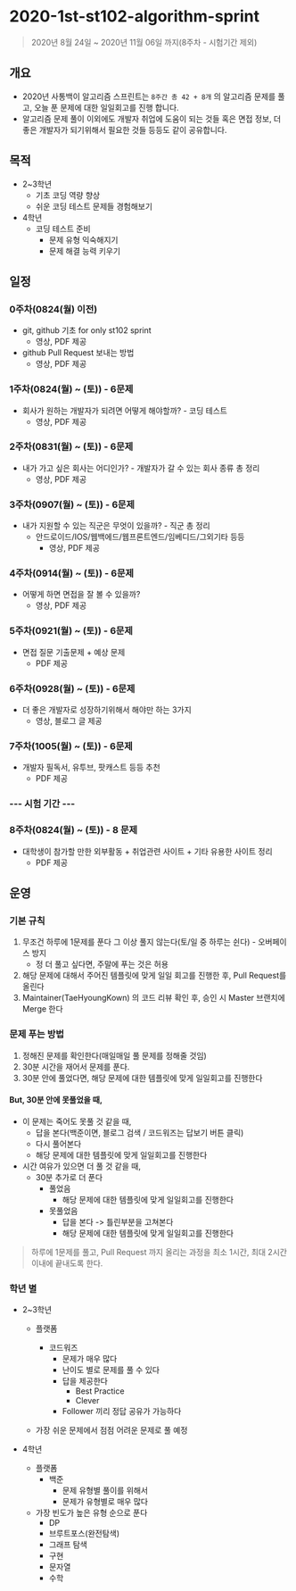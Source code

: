# 2020-1st-st102-algorithm-sprint

> 2020년 8월 24일 ~ 2020년 11월 06일 까지(8주차 - 시험기간 제외)



## 개요

* 2020년 사통백이 알고리즘 스프린트는 `8주간 총 42 + 8개` 의 알고리즘 문제를 풀고, 오늘 푼 문제에 대한 일일회고를 진행 합니다.
* 알고리즘 문제 풀이 이외에도 개발자 취업에 도움이 되는 것들 혹은 면접 정보, 더 좋은 개발자가 되기위해서 필요한 것들 등등도 같이 공유합니다.

## 목적

* 2~3학년
  * 기초 코딩 역량 향상
  * 쉬운 코딩 테스트 문제들 경험해보기
* 4학년
  * 코딩 테스트 준비
    * 문제 유형 익숙해지기
    * 문제 해결 능력 키우기



## 일정

### 0주차(0824(월) 이전)

* git, github 기초 for only st102 sprint
  * 영상, PDF 제공
* github Pull Request 보내는 방법
  * 영상, PDF 제공

### 1주차(0824(월) ~ (토)) - 6문제

* 회사가 원하는 개발자가 되려면 어떻게 해야할까? - 코딩 테스트
  * 영상, PDF 제공

### 2주차(0831(월) ~ (토)) - 6문제

* 내가 가고 싶은 회사는 어디인가? - 개발자가 갈 수 있는 회사 종류 총 정리
  * 영상, PDF 제공

### 3주차(0907(월) ~ (토)) - 6문제

* 내가 지원할 수 있는 직군은 무엇이 있을까? - 직군 총 정리
  * 안드로이드/IOS/웹백에드/웹프론트엔드/임베디드/그외기타 등등
    * 영상, PDF 제공

### 4주차(0914(월) ~ (토)) - 6문제

* 어떻게 하면 면접을 잘 볼 수 있을까?
  * 영상, PDF 제공

### 5주차(0921(월) ~ (토)) - 6문제

* 면접 질문 기출문제 + 예상 문제
  * PDF 제공

### 6주차(0928(월) ~ (토)) - 6문제

* 더 좋은 개발자로 성장하기위해서 해야만 하는 3가지
  * 영상, 블로그 글 제공

### 7주차(1005(월) ~ (토)) - 6문제

* 개발자 필독서, 유투브, 팟캐스트 등등 추천
  * PDF 제공



### --- 시험 기간 ---



### 8주차(0824(월) ~ (토)) - 8 문제

* 대학생이 참가할 만한 외부활동 + 취업관련 사이트 + 기타 유용한 사이트 정리
  * PDF 제공

## 운영

### 기본 규칙

1. 무조건 하루에 1문제를 푼다 그 이상 풀지 않는다(토/일 중 하루는 쉰다) - 오버페이스 방지
   * 정 더 풀고 싶다면, 주말에 푸는 것은 허용
2. 해당 문제에 대해서 주어진 템플릿에 맞게 일일 회고를 진행한 후, Pull Request를 올린다
3. Maintainer(TaeHyoungKown) 의 코드 리뷰 확인 후, 승인 시 Master 브랜치에 Merge 한다

### 문제 푸는 방법

1. 정해진 문제를 확인한다(매일매일 풀 문제를 정해줄 것임)
2. 30분 시간을 재어서 문제를 푼다.
3. 30분 안에 풀었다면, 해당 문제에 대한 템플릿에 맞게 일일회고를 진행한다



#### But, 30분 안에 못풀었을 때,

* 이 문제는 죽어도 못풀 것 같을 때,
  * 답을 본다(백준이면, 블로그 검색 / 코드워즈는 답보기 버튼 클릭)
  * 다시 풀어본다
  * 해당 문제에 대한 템플릿에 맞게 일일회고를 진행한다
* 시간 여유가 있으면 더 풀 것 같을 때,
  * 30분 추가로 더 푼다
    * 풀었음
      * 해당 문제에 대한 템플릿에 맞게 일일회고를 진행한다
    * 못풀었음
      * 답을 본다 -> 틀린부분을 고쳐본다
      * 해당 문제에 대한 템플릿에 맞게 일일회고를 진행한다

> 하루에 1문제를 풀고, Pull Request 까지 올리는 과정을 최소 1시간, 최대 2시간 이내에 끝내도록 한다.



### 학년 별

* 2~3학년

  * 플랫폼

    * 코드워즈
      * 문제가 매우 많다
      * 난이도 별로 문제를 풀 수 있다
      * 답을 제공한다
        * Best Practice
        * Clever
      * Follower 끼리 정답 공유가 가능하다

  * 가장 쉬운 문제에서 점점 어려운 문제로 풀 예정

    

* 4학년

  * 플랫폼
    * 백준
      * 문제 유형별 풀이를 위해서
      * 문제가 유형별로 매우 많다
  * 가장 빈도가 높은 유형 순으로 푼다
    * DP
    * 브루트포스(완전탐색)
    * 그래프 탐색
    * 구현
    * 문자열
    * 수학

